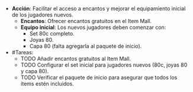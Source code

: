 - **Acción**: Facilitar el acceso a encantos y mejorar el equipamiento inicial de los jugadores nuevos.
	- **Encantos**: Ofrecer encantos gratuitos en el Item Mall.
	- **Equipo inicial**: Los nuevos jugadores deben comenzar con:
		- Set 80c completo.
		- Joyas 80.
		- Capa 80 (falta agregarla al paquete de inicio).
- #Tareas:
	- TODO Añadir encantos gratuitos al Item Mall.
	- TODO Configurar el set inicial para jugadores nuevos (80c, joyas 80 y capa 80).
	- TODO Verificar el paquete de inicio para asegurar que todos los ítems estén incluidos.